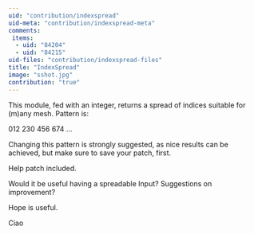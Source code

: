 ```yaml
---
uid: "contribution/indexspread"
uid-meta: "contribution/indexspread-meta"
comments: 
 items: 
  - uid: "84204"
  - uid: "84215"
uid-files: "contribution/indexspread-files"
title: "IndexSpread"
image: "sshot.jpg"
contribution: "true"
---
```


This module, fed with an integer, returns a spread of indices suitable for (m)any mesh.
Pattern is:

012
230
456
674
...

Changing this pattern is strongly suggested, as nice results can be achieved, but make sure to save your patch, first.

Help patch included.

Would it be useful having a spreadable <span class="pin">Input</span>? Suggestions on improvement?

Hope is useful.

Ciao